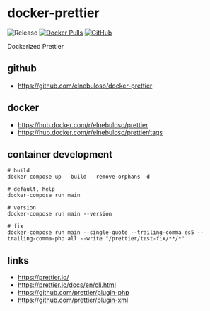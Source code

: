 # docker-prettier

![Release](https://github.com/elnebuloso/docker-prettier/workflows/Release/badge.svg)
[![Docker Pulls](https://img.shields.io/docker/pulls/elnebuloso/prettier.svg)](https://hub.docker.com/r/elnebuloso/prettier)
[![GitHub](https://img.shields.io/github/license/elnebuloso/docker-prettier.svg)](https://github.com/elnebuloso/docker-prettier)

Dockerized Prettier

## github

- https://github.com/elnebuloso/docker-prettier

## docker

- https://hub.docker.com/r/elnebuloso/prettier
- https://hub.docker.com/r/elnebuloso/prettier/tags

## container development

```
# build
docker-compose up --build --remove-orphans -d

# default, help
docker-compose run main

# version
docker-compose run main --version

# fix
docker-compose run main --single-quote --trailing-comma es5 --trailing-comma-php all --write "/prettier/test-fix/**/*"
```

## links

- https://prettier.io/
- https://prettier.io/docs/en/cli.html
- https://github.com/prettier/plugin-php
- https://github.com/prettier/plugin-xml
